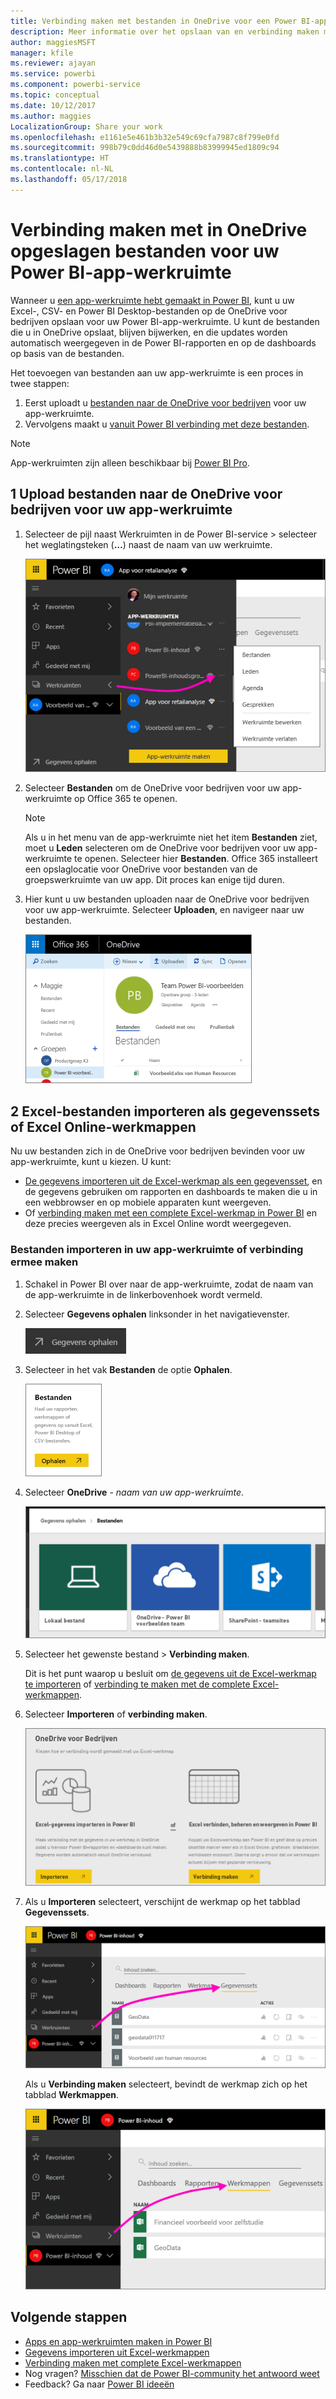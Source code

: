 ```yaml
---
title: Verbinding maken met bestanden in OneDrive voor een Power BI-app-werkruimte
description: Meer informatie over het opslaan van en verbinding maken met uw Excel-, CSV- en Power BI Desktop-bestanden op de OneDrive voor uw Power BI-app-werkruimte.
author: maggiesMSFT
manager: kfile
ms.reviewer: ajayan
ms.service: powerbi
ms.component: powerbi-service
ms.topic: conceptual
ms.date: 10/12/2017
ms.author: maggies
LocalizationGroup: Share your work
ms.openlocfilehash: e1161e5e461b3b32e549c69cfa7987c8f799e0fd
ms.sourcegitcommit: 998b79c0dd46d0e5439888b83999945ed1809c94
ms.translationtype: HT
ms.contentlocale: nl-NL
ms.lasthandoff: 05/17/2018
---
```

# <a name="connect-to-files-stored-in-onedrive-for-your-power-bi-app-workspace"></a>Verbinding maken met in OneDrive opgeslagen bestanden voor uw Power BI-app-werkruimte
Wanneer u [een app-werkruimte hebt gemaakt in Power BI](service-create-distribute-apps.md), kunt u uw Excel-, CSV- en Power BI Desktop-bestanden op de OneDrive voor bedrijven opslaan voor uw Power BI-app-werkruimte. U kunt de bestanden die u in OneDrive opslaat, blijven bijwerken, en die updates worden automatisch weergegeven in de Power BI-rapporten en op de dashboards op basis van de bestanden. 

Het toevoegen van bestanden aan uw app-werkruimte is een proces in twee stappen: 

1. Eerst uploadt u [bestanden naar de OneDrive voor bedrijven](service-connect-to-files-in-app-workspace-onedrive-for-business.md#1-upload-files-to-the-onedrive-for-business-for-your-app-workspace) voor uw app-werkruimte.
2. Vervolgens maakt u [vanuit Power BI verbinding met deze bestanden](service-connect-to-files-in-app-workspace-onedrive-for-business.md#2-import-excel-files-as-datasets-or-as-excel-online-workbooks).

> [!NOTE]
> App-werkruimten zijn alleen beschikbaar bij [Power BI Pro](service-free-vs-pro.md).
> 
> 

## <a name="1-upload-files-to-the-onedrive-for-business-for-your-app-workspace"></a>1 Upload bestanden naar de OneDrive voor bedrijven voor uw app-werkruimte
1. Selecteer de pijl naast Werkruimten in de Power BI-service > selecteer het weglatingsteken (**…**) naast de naam van uw werkruimte. 
   
   ![](media/service-connect-to-files-in-app-workspace-onedrive-for-business/power-bi-app-ellipsis.png)
2. Selecteer **Bestanden** om de OneDrive voor bedrijven voor uw app-werkruimte op Office 365 te openen.
   
   > [!NOTE]
   > Als u in het menu van de app-werkruimte niet het item **Bestanden** ziet, moet u **Leden** selecteren om de OneDrive voor bedrijven voor uw app-werkruimte te openen. Selecteer hier **Bestanden**. Office 365 installeert een opslaglocatie voor OneDrive voor bestanden van de groepswerkruimte van uw app. Dit proces kan enige tijd duren. 
   > 
   > 
3. Hier kunt u uw bestanden uploaden naar de OneDrive voor bedrijven voor uw app-werkruimte. Selecteer **Uploaden**, en navigeer naar uw bestanden.
   
   ![](media/service-connect-to-files-in-app-workspace-onedrive-for-business/pbi_grpfilesonedrive.png)

## <a name="2-import-excel-files-as-datasets-or-as-excel-online-workbooks"></a>2 Excel-bestanden importeren als gegevenssets of Excel Online-werkmappen
Nu uw bestanden zich in de OneDrive voor bedrijven bevinden voor uw app-werkruimte, kunt u kiezen. U kunt: 

* [De gegevens importeren uit de Excel-werkmap als een gegevensset](service-get-data-from-files.md), en de gegevens gebruiken om rapporten en dashboards te maken die u in een webbrowser en op mobiele apparaten kunt weergeven.
* Of [verbinding maken met een complete Excel-werkmap in Power BI](service-excel-workbook-files.md) en deze precies weergeven als in Excel Online wordt weergegeven.

### <a name="import-or-connect-to-the-files-in-your-app-workspace"></a>Bestanden importeren in uw app-werkruimte of verbinding ermee maken
1. Schakel in Power BI over naar de app-werkruimte, zodat de naam van de app-werkruimte in de linkerbovenhoek wordt vermeld. 
2. Selecteer **Gegevens ophalen** linksonder in het navigatievenster. 
   
   ![](media/service-connect-to-files-in-app-workspace-onedrive-for-business/power-bi-app-get-data-button.png)
3. Selecteer in het vak **Bestanden** de optie **Ophalen**.
   
   ![](media/service-connect-to-files-in-app-workspace-onedrive-for-business/pbi_getfiles.png)
4. Selecteer **OneDrive** - *naam van uw app-werkruimte*.
   
    ![](media/service-connect-to-files-in-app-workspace-onedrive-for-business/pbi_grp_one_drive_shrpt.png)
5. Selecteer het gewenste bestand > **Verbinding maken**.
   
    Dit is het punt waarop u besluit om [de gegevens uit de Excel-werkmap te importeren](service-get-data-from-files.md) of [verbinding te maken met de complete Excel-werkmappen](service-excel-workbook-files.md).
6. Selecteer **Importeren** of **verbinding maken**.
   
    ![](media/service-connect-to-files-in-app-workspace-onedrive-for-business/pbi_importexceldataorwholecrop.png)
7. Als u **Importeren** selecteert, verschijnt de werkmap op het tabblad **Gegevenssets**. 
   
    ![](media/service-connect-to-files-in-app-workspace-onedrive-for-business/power-bi-app-excel-file-import.png)
   
    Als u **Verbinding maken** selecteert, bevindt de werkmap zich op het tabblad **Werkmappen**.
   
    ![](media/service-connect-to-files-in-app-workspace-onedrive-for-business/power-bi-app-excel-file-connect.png)

## <a name="next-steps"></a>Volgende stappen
* [Apps en app-werkruimten maken in Power BI](service-create-distribute-apps.md)
* [Gegevens importeren uit Excel-werkmappen](service-get-data-from-files.md)
* [Verbinding maken met complete Excel-werkmappen](service-excel-workbook-files.md)
* Nog vragen? [Misschien dat de Power BI-community het antwoord weet](http://community.powerbi.com/)
* Feedback? Ga naar [Power BI ideeën](https://ideas.powerbi.com/forums/265200-power-bi)

